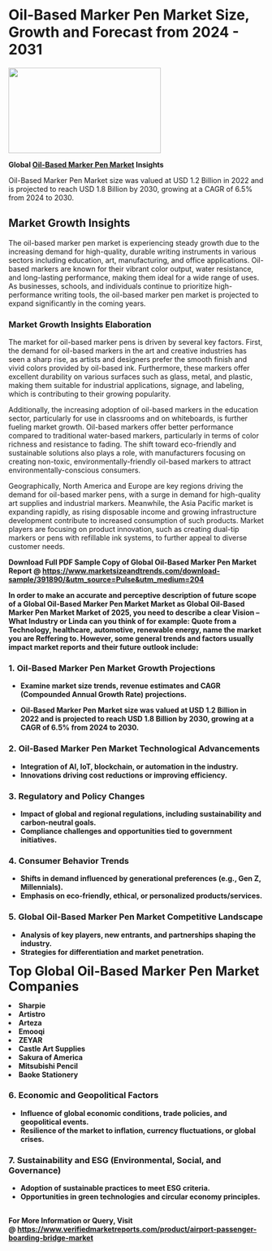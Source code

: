 <H1>Oil-Based Marker Pen Market Size, Growth and Forecast from 2024 - 2031</H1><img class="aligncenter size-medium wp-image-584254" src="https://thirdeyenews.in/wp-content/uploads/2024/09/Global-Market-Research-300x168.jpeg" alt="" width="300" height="168" /><p><strong>Global&nbsp;<a href="https://www.marketsizeandtrends.com/download-sample/391890/&amp;utm_source=Pulse&amp;utm_medium=204">Oil-Based Marker Pen Market</a> Insights</strong></p><p>Oil-Based Marker Pen Market size was valued at USD 1.2 Billion in 2022 and is projected to reach USD 1.8 Billion by 2030, growing at a CAGR of 6.5% from 2024 to 2030.</p><p><h2>Market Growth Insights</h2> <p>The oil-based marker pen market is experiencing steady growth due to the increasing demand for high-quality, durable writing instruments in various sectors including education, art, manufacturing, and office applications. Oil-based markers are known for their vibrant color output, water resistance, and long-lasting performance, making them ideal for a wide range of uses. As businesses, schools, and individuals continue to prioritize high-performance writing tools, the oil-based marker pen market is projected to expand significantly in the coming years.</p> <p><strong></strong></p> <h3>Market Growth Insights Elaboration</h3> <p>The market for oil-based marker pens is driven by several key factors. First, the demand for oil-based markers in the art and creative industries has seen a sharp rise, as artists and designers prefer the smooth finish and vivid colors provided by oil-based ink. Furthermore, these markers offer excellent durability on various surfaces such as glass, metal, and plastic, making them suitable for industrial applications, signage, and labeling, which is contributing to their growing popularity.</p> <p>Additionally, the increasing adoption of oil-based markers in the education sector, particularly for use in classrooms and on whiteboards, is further fueling market growth. Oil-based markers offer better performance compared to traditional water-based markers, particularly in terms of color richness and resistance to fading. The shift toward eco-friendly and sustainable solutions also plays a role, with manufacturers focusing on creating non-toxic, environmentally-friendly oil-based markers to attract environmentally-conscious consumers.</p> <p>Geographically, North America and Europe are key regions driving the demand for oil-based marker pens, with a surge in demand for high-quality art supplies and industrial markers. Meanwhile, the Asia Pacific market is expanding rapidly, as rising disposable income and growing infrastructure development contribute to increased consumption of such products. Market players are focusing on product innovation, such as creating dual-tip markers or pens with refillable ink systems, to further appeal to diverse customer needs.</p> <p><strong></p><p><span class=""><strong>Download Full PDF Sample Copy of Global Oil-Based Marker Pen Market Report</strong> @ <a href="https://www.marketsizeandtrends.com/download-sample/391890/&amp;utm_source=Pulse&amp;utm_medium=204" target="_blank">https://www.marketsizeandtrends.com/download-sample/391890/&amp;utm_source=Pulse&amp;utm_medium=204</a></span></p><p>In order to make an accurate and perceptive description of future scope of a Global&nbsp;Oil-Based Marker Pen Market Market as Global&nbsp;Oil-Based Marker Pen Market Market of 2025, you need to describe a clear Vision &ndash; What Industry or Linda can you think of for example: Quote from a Technology, healthcare, automotive, renewable energy, name the market you are Reffering to. However, some general trends and factors usually impact market reports and their future outlook include:</p><h3>1.&nbsp;<strong>Oil-Based Marker Pen Market Growth Projections</strong></h3><ul><li>Examine market size trends, revenue estimates and CAGR (Compounded Annual Growth Rate) projections.</li><li><p>Oil-Based Marker Pen Market size was valued at USD 1.2 Billion in 2022 and is projected to reach USD 1.8 Billion by 2030, growing at a CAGR of 6.5% from 2024 to 2030.</p></li></ul><h3>2.&nbsp;<strong>Oil-Based Marker Pen Market Technological Advancements</strong></h3><ul><li>Integration of AI, IoT, blockchain, or automation in the industry.</li><li>Innovations driving cost reductions or improving efficiency.</li></ul><h3>3.&nbsp;<strong>Regulatory and Policy Changes</strong></h3><ul><li>Impact of global and regional regulations, including sustainability and carbon-neutral goals.</li><li>Compliance challenges and opportunities tied to government initiatives.</li></ul><h3>4.&nbsp;<strong>Consumer Behavior Trends</strong></h3><ul><li>Shifts in demand influenced by generational preferences (e.g., Gen Z, Millennials).</li><li>Emphasis on eco-friendly, ethical, or personalized products/services.</li></ul><h3>5.&nbsp;<strong>Global Oil-Based Marker Pen Market Competitive Landscape</strong></h3><ul><li>Analysis of key players, new entrants, and partnerships shaping the industry.</li><li>Strategies for differentiation and market penetration.</li></ul><p data-pm-slice="1 1 []"><span style="color: inherit; font-family: inherit; font-size: 25px;">Top Global Oil-Based Marker Pen Market Companies</span></p><div class="" data-test-id=""><p><li>Sharpie</li><li> Artistro</li><li> Arteza</li><li> Emooqi</li><li> ZEYAR</li><li> Castle Art Supplies</li><li> Sakura of America</li><li> Mitsubishi Pencil</li><li> Baoke Stationery</li></p></div><h3>6.&nbsp;<strong>Economic and Geopolitical Factors</strong></h3><ul><li>Influence of global economic conditions, trade policies, and geopolitical events.</li><li>Resilience of the market to inflation, currency fluctuations, or global crises.</li></ul><h3>7.&nbsp;<strong>Sustainability and ESG (Environmental, Social, and Governance)</strong></h3><ul><li>Adoption of sustainable practices to meet ESG criteria.</li><li>Opportunities in green technologies and circular economy principles.</li></ul><h2><strong style="font-size: 14px;">For More Information or Query, Visit @&nbsp;</strong><a style="background-color: #ffffff; font-size: 14px;" href="https://www.marketsizeandtrends.com/report/oil-based-marker-pen-market/" target="_blank">https://www.verifiedmarketreports.com/product/airport-passenger-boarding-bridge-market</a></h2>
